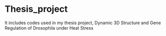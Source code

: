 # Thesis_project
It includes codes used in my thesis project, Dynamic 3D Structure and Gene Regulation of Drosophila under Heat Stress

